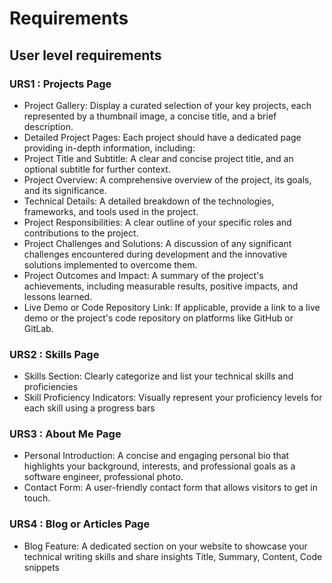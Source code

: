 # Requirements 

## User level requirements

### URS1 : Projects Page 
- Project Gallery: Display a curated selection of your key projects, each represented by a thumbnail image, a concise title, and a brief description.
- Detailed Project Pages: Each project should have a dedicated page providing in-depth information, including:
- Project Title and Subtitle: A clear and concise project title, and an optional subtitle for further context.
- Project Overview: A comprehensive overview of the project, its goals, and its significance.
- Technical Details: A detailed breakdown of the technologies, frameworks, and tools used in the project.
- Project Responsibilities: A clear outline of your specific roles and contributions to the project.
- Project Challenges and Solutions: A discussion of any significant challenges encountered during development and the innovative solutions implemented to overcome them.
- Project Outcomes and Impact: A summary of the project's achievements, including measurable results, positive impacts, and lessons learned.
- Live Demo or Code Repository Link: If applicable, provide a link to a live demo or the project's code repository on platforms like GitHub or GitLab.

### URS2 : Skills Page
- Skills Section: Clearly categorize and list your technical skills and proficiencies
- Skill Proficiency Indicators: Visually represent your proficiency levels for each skill using a  progress bars 

### URS3 : About Me Page
- Personal Introduction: A concise and engaging personal bio that highlights your background, interests, and professional goals as a software engineer, professional photo.
- Contact Form: A user-friendly contact form that allows visitors to get in touch.

### URS4 : Blog or Articles Page
- Blog Feature: A dedicated section on your website to showcase your technical writing skills and share insights Title, Summary, Content, Code snippets 